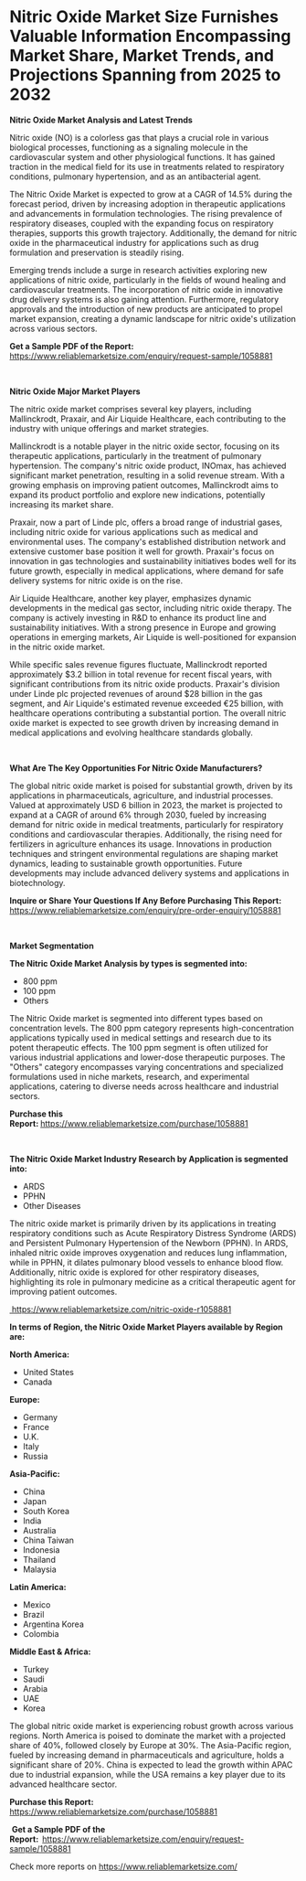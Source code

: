 <p><h1>Nitric Oxide Market Size Furnishes Valuable Information Encompassing Market Share, Market Trends, and Projections Spanning from 2025 to 2032</h1></p><p><strong>Nitric Oxide Market Analysis and Latest Trends</strong></p>
<p><p>Nitric oxide (NO) is a colorless gas that plays a crucial role in various biological processes, functioning as a signaling molecule in the cardiovascular system and other physiological functions. It has gained traction in the medical field for its use in treatments related to respiratory conditions, pulmonary hypertension, and as an antibacterial agent.</p><p>The Nitric Oxide Market is expected to grow at a CAGR of 14.5% during the forecast period, driven by increasing adoption in therapeutic applications and advancements in formulation technologies. The rising prevalence of respiratory diseases, coupled with the expanding focus on respiratory therapies, supports this growth trajectory. Additionally, the demand for nitric oxide in the pharmaceutical industry for applications such as drug formulation and preservation is steadily rising.</p><p>Emerging trends include a surge in research activities exploring new applications of nitric oxide, particularly in the fields of wound healing and cardiovascular treatments. The incorporation of nitric oxide in innovative drug delivery systems is also gaining attention. Furthermore, regulatory approvals and the introduction of new products are anticipated to propel market expansion, creating a dynamic landscape for nitric oxide's utilization across various sectors.</p></p>
<p><strong>Get a Sample PDF of the Report:&nbsp;</strong> <a href="https://www.reliablemarketsize.com/enquiry/request-sample/1058881?utm_campaign=2292&utm_medium=2&utm_source=Github&utm_content=ia&utm_term=03032025&utm_id=nitric-oxide">https://www.reliablemarketsize.com/enquiry/request-sample/1058881</a></p>
<p>&nbsp;</p>
<p><strong>Nitric Oxide Major Market Players</strong></p>
<p><p>The nitric oxide market comprises several key players, including Mallinckrodt, Praxair, and Air Liquide Healthcare, each contributing to the industry with unique offerings and market strategies.</p><p>Mallinckrodt is a notable player in the nitric oxide sector, focusing on its therapeutic applications, particularly in the treatment of pulmonary hypertension. The company's nitric oxide product, INOmax, has achieved significant market penetration, resulting in a solid revenue stream. With a growing emphasis on improving patient outcomes, Mallinckrodt aims to expand its product portfolio and explore new indications, potentially increasing its market share.</p><p>Praxair, now a part of Linde plc, offers a broad range of industrial gases, including nitric oxide for various applications such as medical and environmental uses. The company's established distribution network and extensive customer base position it well for growth. Praxair's focus on innovation in gas technologies and sustainability initiatives bodes well for its future growth, especially in medical applications, where demand for safe delivery systems for nitric oxide is on the rise.</p><p>Air Liquide Healthcare, another key player, emphasizes dynamic developments in the medical gas sector, including nitric oxide therapy. The company is actively investing in R&D to enhance its product line and sustainability initiatives. With a strong presence in Europe and growing operations in emerging markets, Air Liquide is well-positioned for expansion in the nitric oxide market.</p><p>While specific sales revenue figures fluctuate, Mallinckrodt reported approximately $3.2 billion in total revenue for recent fiscal years, with significant contributions from its nitric oxide products. Praxair's division under Linde plc projected revenues of around $28 billion in the gas segment, and Air Liquide's estimated revenue exceeded €25 billion, with healthcare operations contributing a substantial portion. The overall nitric oxide market is expected to see growth driven by increasing demand in medical applications and evolving healthcare standards globally.</p></p>
<p>&nbsp;</p>
<p><strong>What Are The Key Opportunities For Nitric Oxide Manufacturers?</strong></p>
<p><p>The global nitric oxide market is poised for substantial growth, driven by its applications in pharmaceuticals, agriculture, and industrial processes. Valued at approximately USD 6 billion in 2023, the market is projected to expand at a CAGR of around 6% through 2030, fueled by increasing demand for nitric oxide in medical treatments, particularly for respiratory conditions and cardiovascular therapies. Additionally, the rising need for fertilizers in agriculture enhances its usage. Innovations in production techniques and stringent environmental regulations are shaping market dynamics, leading to sustainable growth opportunities. Future developments may include advanced delivery systems and applications in biotechnology.</p></p>
<p><strong>Inquire or Share Your Questions If Any Before Purchasing This Report:</strong> <a href="https://www.reliablemarketsize.com/enquiry/pre-order-enquiry/1058881?utm_campaign=2292&utm_medium=2&utm_source=Github&utm_content=ia&utm_term=03032025&utm_id=nitric-oxide">https://www.reliablemarketsize.com/enquiry/pre-order-enquiry/1058881</a></p>
<p>&nbsp;</p>
<p><strong>Market Segmentation</strong></p>
<p><strong>The Nitric Oxide Market Analysis by types is segmented into:</strong></p>
<p><ul><li>800 ppm</li><li>100 ppm</li><li>Others</li></ul></p>
<p><p>The Nitric Oxide market is segmented into different types based on concentration levels. The 800 ppm category represents high-concentration applications typically used in medical settings and research due to its potent therapeutic effects. The 100 ppm segment is often utilized for various industrial applications and lower-dose therapeutic purposes. The "Others" category encompasses varying concentrations and specialized formulations used in niche markets, research, and experimental applications, catering to diverse needs across healthcare and industrial sectors.</p></p>
<p><strong>Purchase this Report:&nbsp;</strong><a href="https://www.reliablemarketsize.com/purchase/1058881?utm_campaign=2292&utm_medium=2&utm_source=Github&utm_content=ia&utm_term=03032025&utm_id=nitric-oxide">https://www.reliablemarketsize.com/purchase/1058881</a></p>
<p>&nbsp;</p>
<p><strong>The Nitric Oxide Market Industry Research by Application is segmented into:</strong></p>
<p><ul><li>ARDS</li><li>PPHN</li><li>Other Diseases</li></ul></p>
<p><p>The nitric oxide market is primarily driven by its applications in treating respiratory conditions such as Acute Respiratory Distress Syndrome (ARDS) and Persistent Pulmonary Hypertension of the Newborn (PPHN). In ARDS, inhaled nitric oxide improves oxygenation and reduces lung inflammation, while in PPHN, it dilates pulmonary blood vessels to enhance blood flow. Additionally, nitric oxide is explored for other respiratory diseases, highlighting its role in pulmonary medicine as a critical therapeutic agent for improving patient outcomes.</p></p>
<p><a href="https://www.reliablemarketsize.com/nitric-oxide-r1058881?utm_campaign=2292&utm_medium=2&utm_source=Github&utm_content=ia&utm_term=03032025&utm_id=nitric-oxide">&nbsp;https://www.reliablemarketsize.com/nitric-oxide-r1058881</a></p>
<p><strong>In terms of Region, the Nitric Oxide Market Players available by Region are:</strong></p>
<p>
    <p> <strong> North America: </strong>
        <ul>
            <li>United States</li>
            <li>Canada</li>
        </ul>
        </p> 
    <p> <strong> Europe: </strong>
        <ul>
            <li>Germany</li>
            <li>France</li>
            <li>U.K.</li>
            <li>Italy</li>
            <li>Russia</li>
        </ul>
        </p> 
    <p> <strong> Asia-Pacific: </strong>
        <ul>
            <li>China</li>
            <li>Japan</li>
            <li>South Korea</li>
            <li>India</li>
            <li>Australia</li>
            <li>China Taiwan</li>
            <li>Indonesia</li>
            <li>Thailand</li>
            <li>Malaysia</li>
        </ul>
        </p> 
    <p> <strong> Latin America: </strong>
        <ul>
            <li>Mexico</li>
            <li>Brazil</li>
            <li>Argentina Korea</li>
            <li>Colombia</li>
        </ul>
        </p> 
    <p> <strong> Middle East & Africa: </strong>
        <ul>
            <li>Turkey</li>
            <li>Saudi</li>
            <li>Arabia</li>
            <li>UAE</li>
            <li>Korea</li>
        </ul>
    </p>
    </p>
<p><p>The global nitric oxide market is experiencing robust growth across various regions. North America is poised to dominate the market with a projected share of 40%, followed closely by Europe at 30%. The Asia-Pacific region, fueled by increasing demand in pharmaceuticals and agriculture, holds a significant share of 20%. China is expected to lead the growth within APAC due to industrial expansion, while the USA remains a key player due to its advanced healthcare sector.</p></p>
<p><strong>Purchase this Report: </strong><a href="https://www.reliablemarketsize.com/purchase/1058881?utm_campaign=2292&utm_medium=2&utm_source=Github&utm_content=ia&utm_term=03032025&utm_id=nitric-oxide">https://www.reliablemarketsize.com/purchase/1058881</a></p>
<p>&nbsp;<strong>Get a Sample PDF of the Report:&nbsp;&nbsp;</strong><a href="https://www.reliablemarketsize.com/enquiry/request-sample/1058881?utm_campaign=2292&utm_medium=2&utm_source=Github&utm_content=ia&utm_term=03032025&utm_id=nitric-oxide">https://www.reliablemarketsize.com/enquiry/request-sample/1058881</a></p>
<p><strong></strong></p>
<p>Check more reports on <a href="https://www.reliablemarketsize.com/?utm_campaign=2292&utm_medium=2&utm_source=Github&utm_content=ia&utm_term=03032025&utm_id=nitric-oxide">https://www.reliablemarketsize.com/</a></p>